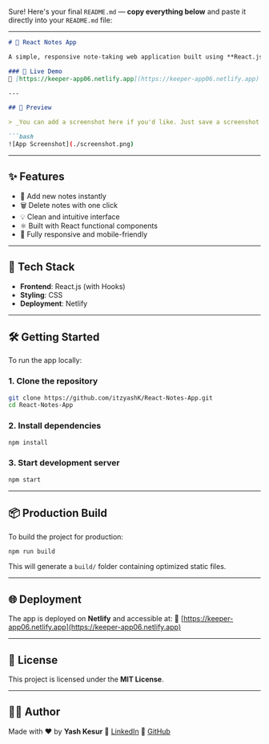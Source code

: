 Sure! Here's your final `README.md` — **copy everything below** and paste it directly into your `README.md` file:

---

````markdown
# 📝 React Notes App

A simple, responsive note-taking web application built using **React.js**, inspired by Google Keep. It allows users to quickly create and delete notes in a clean and minimal interface.

### 🚀 Live Demo  
🔗 [https://keeper-app06.netlify.app](https://keeper-app06.netlify.app)

---

## 📸 Preview

> _You can add a screenshot here if you'd like. Just save a screenshot of your app and name it `screenshot.png`, then place it in the root of your repo._

```bash
![App Screenshot](./screenshot.png)
````

---

## ✨ Features

* 🧾 Add new notes instantly
* 🗑️ Delete notes with one click
* 💡 Clean and intuitive interface
* ⚛️ Built with React functional components
* 🔁 Fully responsive and mobile-friendly

---

## 🔧 Tech Stack

* **Frontend**: React.js (with Hooks)
* **Styling**: CSS
* **Deployment**: Netlify

---

## 🛠️ Getting Started

To run the app locally:

### 1. Clone the repository

```bash
git clone https://github.com/itzyashK/React-Notes-App.git
cd React-Notes-App
```

### 2. Install dependencies

```bash
npm install
```

### 3. Start development server

```bash
npm start
```

---

## 📦 Production Build

To build the project for production:

```bash
npm run build
```

This will generate a `build/` folder containing optimized static files.

---

## 🌐 Deployment

The app is deployed on **Netlify** and accessible at:
🔗 [https://keeper-app06.netlify.app](https://keeper-app06.netlify.app)

---

## 🧾 License

This project is licensed under the **MIT License**.

---

## 🙋‍♂️ Author

Made with ❤️ by **Yash Kesur**
🔗 [LinkedIn](https://www.linkedin.com/in/yash-kesur-8001bb24b/)
🔗 [GitHub](https://github.com/itzyashK)

```
